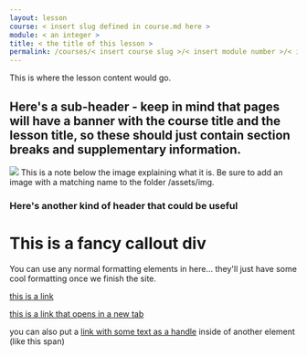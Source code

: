 ```yaml
---
layout: lesson
course: < insert slug defined in course.md here >
module: < an integer >
title: < the title of this lesson >
permalink: /courses/< insert course slug >/< insert module number >/< insert lesson name without spaces or special characters >
---
```


<!-- 
Example header content:

---
layout: lesson
course: blockchain101
module: 1
title: Lesson 1
permalink: /courses/blockchain-101/1/Lesson-1
---
-->

<span> This is where the lesson content would go.</span>

<h2> Here's a sub-header - keep in mind that pages will have a banner with the course title and the lesson title, so these should just contain section breaks and supplementary information.</h2>

<img src="/assets/img/test.png"> 
<span class="imgDetail">This is a note below the image explaining what it is. Be sure to add an image with a matching name to the folder /assets/img.</span>

<h3> Here's another kind of header that could be useful</h3>

<div class="callout">
    <h1>This is a fancy callout div</h1>
    <span>You can use any normal formatting elements in here... they'll just have some cool formatting once we finish the site.</span>
</div>

<a href="https://linktosomewebsite.com/somepage">this is a link</a>

<a href="https://linktosomewebsite.com/somepage" target="_blank">this is a link that opens in a new tab</a>

<span>you can also put a <a href="https://linktosomewebsite.com/somepage" target="_blank">link with some text as a handle</a> inside of another element (like this span)</span>


 
